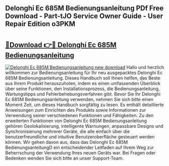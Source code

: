 ## Delonghi Ec 685M Bedienungsanleitung PDf Free Download - Part-tJO Service Owner Guide - User Repair Edition o3PKM

# <h2><a href="http://df3zy4.blite.top/?on=Delonghi+Ec+685M+Bedienungsanleitung">🔗Download 👉🔴 Delonghi Ec 685M Bedienungsanleitung</a></h2>

[![Delonghi Ec 685M Bedienungsanleitung new download](https://i.imgur.com/lujVjoI.png)](http://df3zy4.blite.top/?on=Delonghi+Ec+685M+Bedienungsanleitung)
Hallo und herzlich willkommen zur Bedienungsanleitung für Ihr neu ausgepacktes Delonghi Ec 685M Bedienungsanleitung. Dieses Handbuch soll Ihnen helfen, das Beste aus Ihrem Produkt herauszuholen, indem es einen umfassenden Überblick über seine Funktionen, den Installationsprozess, die Bedienungsanleitung, Wartungstipps und Fehlerbehebungsverfahren gibt. Bevor Sie Ihr Delonghi Ec 685M Bedienungsanleitung verwenden, nehmen Sie sich bitte einen Moment Zeit, um dieses Handbuch sorgfältig zu lesen. Es enthält detaillierte Anweisungen zum Einrichten des Produkts sowie Informationen zur Verwendung seiner verschiedenen Funktionen und Fähigkeiten. Zu den erweiterten Funktionen von Delonghi Ec 685M Bedienungsanleitung gehören Geolokalisierung, intelligente Warnungen, anpassbare Designs und Synchronisierung mehrerer Geräte, die alle einfach über die benutzerfreundliche und intuitive Benutzeroberfläche gesteuert werden können. Wir gehen davon aus, dass das Delonghi Ec 685M BedienungsanleitungD ein entscheidender Leitfaden auf Ihrem Weg zur Beherrschung der Verwendung Ihres neuen Geräts war. Bei Fragen oder Bedenken wenden Sie sich bitte an unser Support-Team.
